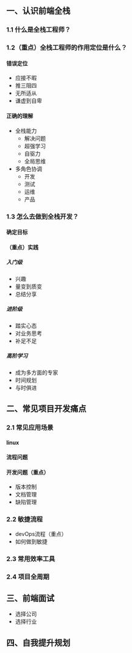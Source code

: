 ## 一、认识前端全栈
###  1.1 什么是全栈工程师？

### 1.2（重点）全栈工程师的作用**定位**是什么？
#### 错误定位
* 应接不暇
* 推三阻四
* 无所适从
* 谦虚到自卑

#### 正确的理解
* 全栈能力
    * 解决问题
    * 超强学习
    * 自驱力
    * 全局思维
* 多角色协调
    * 开发
    * 测试
    * 运维
    * 产品
 
### 1.3 怎么去做到全栈开发？
#### 确定目标
#### （重点）实践
##### 入门级
* 兴趣
* 量变到质变
* 总结分享

##### 进阶级
* 踏实心态
* 对业务思考
* 补足不足

##### 高阶学习
* 成为多方面的专家
* 时间规划
* 与时俱进

## 二、常见项目开发痛点
### 2.1 常见应用场景
#### linux
#### 流程问题
#### 开发问题（重点）
* 版本控制
* 文档管理
* 缺陷管理

### 2.2 敏捷流程
* devOps流程（重点）
* 如何做到敏捷

### 2.3 常用效率工具
### 2.4 项目全周期


## 三、前端面试
* 选择公司
* 选择行业

## 四、自我提升规划
